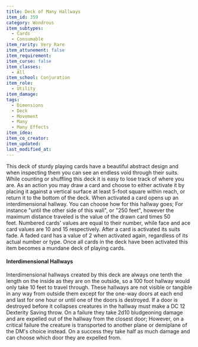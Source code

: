 ```yaml
---
title: Deck of Many Hallways
item_id: 359
category: Wondrous
item_subtypes:
  - Cards
  - Consumable
item_rarity: Very Rare
item_attunement: false
item_requirement:
item_curse: false
item_classes:
  - All
item_school: Conjuration
item_role:
  - Utility
item_damage:
tags:
  - Dimensions
  - Deck
  - Movement
  - Many
  - Many Effects
item_idea:
item_co_creator:
item_updated:
last_modified_at:
---
```


This deck of sturdy playing cards have a beautiful abstract design and when inspecting them you can see an endless void through their suits. While counting or shuffling this deck it is easy to lose track of where you are.
As an action you may draw a card and choose to either activate it by placing it against a vertical surface at least 5-foot square within reach, or return it to the bottom of the deck. When activated a card opens up an interdimensional hallway. You can choose how for this hallway goes; For instance "until the other side of this wall", or "250 feet", however the maximum distance traveled is the value of the drawn card times 50 feet. Numbered cards' values are equal to their number, while face and ace card values are 10 and 15 respectively.
After a card is activated its suits fade. A faded card has a value of 2 when activated again, regardless of its actual number or type. Once all cards in the deck have been activated this item becomes a mundane deck of playing cards.

#### Interdimensional Hallways
Interdimensional hallways created by this deck are always one tenth the length on the inside as they are on the outside, so a 100 foot hallway would only take 10 feet to travel through. These hallways are not visible or tangible in any way from outside them except for the one-way doors at each end and last for one hour or until one of the doors is destroyed. If a door is destroyed before it collapses creatures in the hallway must make a DC 12 Dexterity Saving throw. On a failure they take 2d10 bludgeoning damage and are expelled out of the hallway from the closest door; However, on a critical failure the creature is transported to another plane or demiplane of the DM's choice instead. On a success they take half as much damage and can choose which door they are expelled from.

